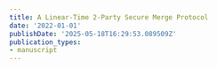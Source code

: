 ```yaml
---
title: A Linear-Time 2-Party Secure Merge Protocol
date: '2022-01-01'
publishDate: '2025-05-18T16:29:53.089509Z'
publication_types:
- manuscript
---
```

